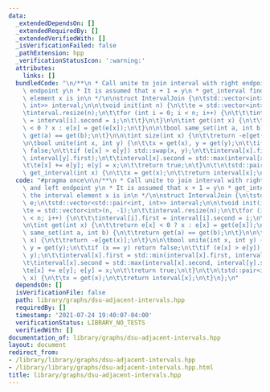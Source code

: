 ```yaml
---
data:
  _extendedDependsOn: []
  _extendedRequiredBy: []
  _extendedVerifiedWith: []
  _isVerificationFailed: false
  _pathExtension: hpp
  _verificationStatusIcon: ':warning:'
  attributes:
    links: []
  bundledCode: "\n/**\n * Call unite to join interval with right endpoint x and left\
    \ endpoint y\n * It is assumed that x + 1 = y\n * get_interval finds the interval\
    \ element x is in\n */\n\nstruct IntervalJoin {\n\tstd::vector<int> e;\n\tstd::vector<std::pair<int,\
    \ int>> interval;\n\n\tvoid init(int n) {\n\t\te = std::vector<int>(n, -1);\n\t\
    \tinterval.resize(n);\n\t\tfor (int i = 0; i < n; i++) {\n\t\t\tinterval[i].first\
    \ = interval[i].second = i;\n\t\t}\n\t}\n\n\tint get(int x) {\n\t\treturn e[x]\
    \ < 0 ? x : e[x] = get(e[x]);\n\t}\n\n\tbool same_set(int a, int b) {\n\t\treturn\
    \ get(a) == get(b);\n\t}\n\n\tint size(int x) {\n\t\treturn -e[get(x)];\n\t}\n\
    \n\tbool unite(int x, int y) {\n\t\tx = get(x), y = get(y);\n\t\tif (x == y) return\
    \ false;\n\t\tif (e[x] > e[y]) std::swap(x, y);\n\t\tinterval[x].first = std::min(interval[x].first,\
    \ interval[y].first);\n\t\tinterval[x].second = std::max(interval[x].second, interval[y].second);\n\
    \t\te[x] += e[y]; e[y] = x;\n\t\treturn true;\n\t}\n\t\n\tstd::pair<int, int>\
    \ get_interval(int x) {\n\t\tx = get(x);\n\t\treturn interval[x];\n\t}\n};\n"
  code: "#pragma once\n\n/**\n * Call unite to join interval with right endpoint x\
    \ and left endpoint y\n * It is assumed that x + 1 = y\n * get_interval finds\
    \ the interval element x is in\n */\n\nstruct IntervalJoin {\n\tstd::vector<int>\
    \ e;\n\tstd::vector<std::pair<int, int>> interval;\n\n\tvoid init(int n) {\n\t\
    \te = std::vector<int>(n, -1);\n\t\tinterval.resize(n);\n\t\tfor (int i = 0; i\
    \ < n; i++) {\n\t\t\tinterval[i].first = interval[i].second = i;\n\t\t}\n\t}\n\
    \n\tint get(int x) {\n\t\treturn e[x] < 0 ? x : e[x] = get(e[x]);\n\t}\n\n\tbool\
    \ same_set(int a, int b) {\n\t\treturn get(a) == get(b);\n\t}\n\n\tint size(int\
    \ x) {\n\t\treturn -e[get(x)];\n\t}\n\n\tbool unite(int x, int y) {\n\t\tx = get(x),\
    \ y = get(y);\n\t\tif (x == y) return false;\n\t\tif (e[x] > e[y]) std::swap(x,\
    \ y);\n\t\tinterval[x].first = std::min(interval[x].first, interval[y].first);\n\
    \t\tinterval[x].second = std::max(interval[x].second, interval[y].second);\n\t\
    \te[x] += e[y]; e[y] = x;\n\t\treturn true;\n\t}\n\t\n\tstd::pair<int, int> get_interval(int\
    \ x) {\n\t\tx = get(x);\n\t\treturn interval[x];\n\t}\n};\n"
  dependsOn: []
  isVerificationFile: false
  path: library/graphs/dsu-adjacent-intervals.hpp
  requiredBy: []
  timestamp: '2021-07-24 19:40:07-04:00'
  verificationStatus: LIBRARY_NO_TESTS
  verifiedWith: []
documentation_of: library/graphs/dsu-adjacent-intervals.hpp
layout: document
redirect_from:
- /library/library/graphs/dsu-adjacent-intervals.hpp
- /library/library/graphs/dsu-adjacent-intervals.hpp.html
title: library/graphs/dsu-adjacent-intervals.hpp
---
```

